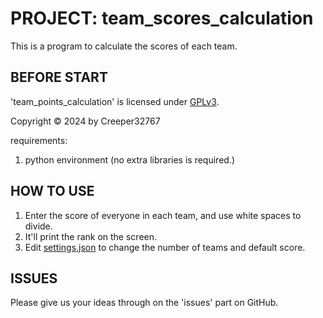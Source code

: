 # PROJECT: team_scores_calculation

This is a program to calculate the scores of each team.

## BEFORE START

'team_points_calculation' is licensed under [GPLv3](./LICENSE).

Copyright © 2024 by Creeper32767

requirements:

1. python environment (no extra libraries is required.)

## HOW TO USE

1. Enter the score of everyone in each team, and use white spaces to divide.
2. It'll print the rank on the screen.
3. Edit [settings.json](./settings.json) to change the number of teams and default score.

## ISSUES

Please give us your ideas through on the 'issues' part on GitHub.
